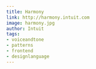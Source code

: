 ```yaml
---
title: Harmony
link: http://harmony.intuit.com
image: harmony.jpg
author: Intuit
tags:
- voiceandtone
- patterns
- frontend
- designlanguage
---
```

